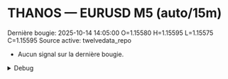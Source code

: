 # THANOS — EURUSD M5 (auto/15m)
Dernière bougie: 2025-10-14 14:05:00  O=1.15580  H=1.15595  L=1.15575  C=1.15595
Source active: twelvedata_repo

- Aucun signal sur la dernière bougie.

<details><summary>Debug</summary>

- TD_API_KEY manquant.

</details>